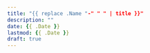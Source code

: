 ```yaml
---
title: "{{ replace .Name "-" " " | title }}"
description: ""
date: {{ .Date }}
lastmod: {{ .Date }}
draft: true
---
```


